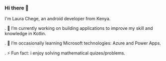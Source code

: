 ### Hi there 👋

I'm Laura Chege, an android developer from Kenya.

. 🔭 I’m currently working on building applications to improve my skill and knowledge in Kotlin.

. 🌱 I’m occasionally learning Microsoft technologies: Azure and Power Apps.

. ⚡ Fun fact: i enjoy solving mathematical quizes/problems.

<!--
**laura-chege/laura-chege** is a ✨ _special_ ✨ repository because its `README.md` (this file) appears on your GitHub profile.

Here are some ideas to get you started:

- 🔭 I’m currently working on ...
- 🌱 I’m currently learning 
- 👯 I’m looking to collaborate on ...
- 🤔 I’m looking for help with ...
- 💬 Ask me about ...
- 📫 How to reach me: ...
- 😄 Pronouns: ...
- ⚡ Fun fact: i enjoy solving mathematical quizes/problems.
-->
